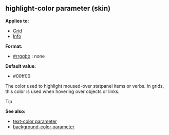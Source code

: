 ## highlight-color parameter (skin)


**Applies to:**
+   [Grid](/ref/skin/control/grid.md) 
+   [Info](/ref/skin/control/info.md) 

**Format:**
+   [#rrggbb](/ref/appendix/html-colors.md) :   none

**Default value:**
+   #00ff00


The color used to highlight moused-over statpanel items or
verbs. In grids, this color is used when hovering over objects or links.

> [!TIP] 
> **See also:**
> +   [text-color parameter](/ref/skin/param/text-color.md) 
> +   [background-color parameter](/ref/skin/param/background-color.md) 